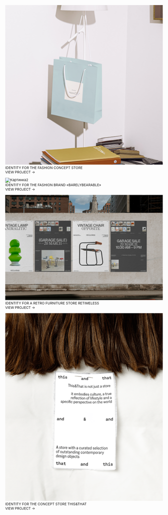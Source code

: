 ![Картинка](image3.png)
<br>IDENTITY FOR THE FASHION CONCEPT STORE
<br>VIEW PROJECT →

![Картинка2](980497193048809.65e5c726574fc.png)
<br>IDENTITY FOR THE FASHION BRAND «BARELYBEARABLE»
<br>VIEW PROJECT →

![Картинка3](a07094167553747.642be5d964ab3.png)
<br>IDENTITY FOR A RETRO FURNITURE STORE RETIMELESS
<br>VIEW PROJECT →

![Картинка3](e64ae2189707623.65afaa5d98e1b.png)
<br>IDENTITY FOR THE CONCEPT STORE THIS&THAT
<br>VIEW PROJECT →

<style>
p {
font-family: 'Inter', sans-serif; font-size: 11px; line-height: 14px;"
}
</style>

<head>
<link rel="preconnect" href="https://fonts.googleapis.com">
<link rel="preconnect" href="https://fonts.gstatic.com" crossorigin>
<link href="https://fonts.googleapis.com/css2?family=Inter:wght@400&display=swap" rel="stylesheet">
<head>
